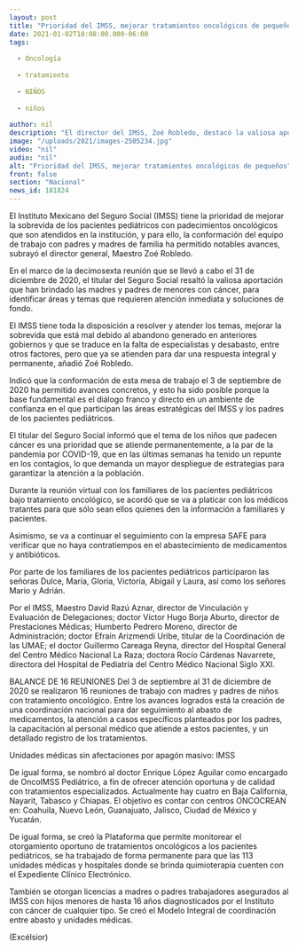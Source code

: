 ```yaml
---
layout: post
title: "Prioridad del IMSS, mejorar tratamientos oncológicos de pequeños"
date: 2021-01-02T18:08:00.000-06:00
tags:
  
  - Oncología
  
  - tratamiento
  
  - NIÑOS
  
  - niños
  
author: nil
description: "El director del IMSS, Zoé Robledo, destacó la valiosa aportación de las madres y padres de los menores para identificar temas que requieren atención inmediata"
image: "/uploads/2021/images-2505234.jpg"
video: "nil"
audio: "nil"
alt: "Prioridad del IMSS, mejorar tratamientos oncológicos de pequeños"
front: false
section: "Nacional"
news_id: 181824
---
```


El Instituto Mexicano del Seguro Social (IMSS) tiene la prioridad de mejorar la sobrevida de los pacientes pediátricos con padecimientos oncológicos que son atendidos en la institución, y para ello, la conformación del equipo de trabajo con padres y madres de familia ha permitido notables avances, subrayó el director general, Maestro Zoé Robledo.

En el marco de la decimosexta reunión que se llevó a cabo el 31 de diciembre de 2020, el titular del Seguro Social resaltó la valiosa aportación que han brindado las madres y padres de menores con cáncer, para identificar áreas y temas que requieren atención inmediata y soluciones de fondo.

El IMSS tiene toda la disposición a resolver y atender los temas, mejorar la sobrevida que está mal debido al abandono generado en anteriores gobiernos y que se traduce en la falta de especialistas y desabasto, entre otros factores, pero que ya se atienden para dar una respuesta integral y permanente, añadió Zoé Robledo.

Indicó que la conformación de esta mesa de trabajo el 3 de septiembre de 2020 ha permitido avances concretos, y esto ha sido posible porque la base fundamental es el diálogo franco y directo en un ambiente de confianza en el que participan las áreas estratégicas del IMSS y los padres de los pacientes pediátricos.

El titular del Seguro Social informó que el tema de los niños que padecen cáncer es una prioridad que se atiende permanentemente, a la par de la pandemia por COVID-19, que en las últimas semanas ha tenido un repunte en los contagios, lo que demanda un mayor despliegue de estrategias para garantizar la atención a la población.

Durante la reunión virtual con los familiares de los pacientes pediátricos bajo tratamiento oncológico, se acordó que se va a platicar con los médicos tratantes para que sólo sean ellos quienes den la información a familiares y pacientes.

Asimismo, se va a continuar el seguimiento con la empresa SAFE para verificar que no haya contratiempos en el abastecimiento de medicamentos y antibióticos.

Por parte de los familiares de los pacientes pediátricos participaron las señoras Dulce, María, Gloria, Victoria, Abigail y Laura, así como los señores Mario y Adrián.

Por el IMSS, Maestro David Razú Aznar, director de Vinculación y Evaluación de Delegaciones; doctor Víctor Hugo Borja Aburto, director de Prestaciones Médicas; Humberto Pedrero Moreno, director de Administración; doctor Efraín Arizmendi Uribe, titular de la Coordinación de las UMAE; el doctor Guillermo Careaga Reyna, director del Hospital General del Centro Médico Nacional La Raza; doctora Rocío Cárdenas Navarrete, directora del Hospital de Pediatría del Centro Médico Nacional Siglo XXI.

BALANCE DE 16 REUNIONES
Del 3 de septiembre al 31 de diciembre de 2020 se realizaron 16 reuniones de trabajo con madres y padres de niños con tratamiento oncológico. Entre los avances logrados está la creación de una coordinación nacional para dar seguimiento al abasto de medicamentos, la atención a casos específicos planteados por los padres, la capacitación al personal médico que atiende a estos pacientes, y un detallado registro de los tratamientos.

Unidades médicas sin afectaciones por apagón masivo: IMSS

De igual forma, se nombró al doctor Enrique López Aguilar como encargado de OncoIMSS Pediátrico, a fin de ofrecer atención oportuna y de calidad con tratamientos especializados. Actualmente hay cuatro en Baja California, Nayarit, Tabasco y Chiapas. El objetivo es contar con centros ONCOCREAN en: Coahuila, Nuevo León, Guanajuato, Jalisco, Ciudad de México y Yucatán.

De igual forma, se creó la Plataforma que permite monitorear el otorgamiento oportuno de tratamientos oncológicos a los pacientes pediátricos, se ha trabajado de forma permanente para que las 113 unidades médicas y hospitales donde se brinda quimioterapia cuenten con el Expediente Clínico Electrónico.

También se otorgan licencias a madres o padres trabajadores asegurados al IMSS con hijos menores de hasta 16 años diagnosticados por el Instituto con cáncer de cualquier tipo. Se creó el Modelo Integral de coordinación entre abasto y unidades médicas.

(Excélsior)